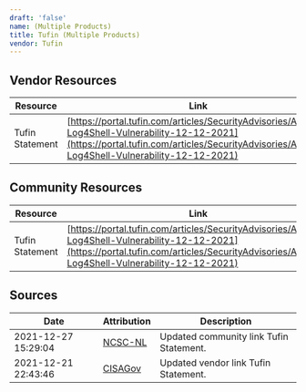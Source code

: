 ```yaml
---
draft: 'false'
name: (Multiple Products)
title: Tufin (Multiple Products)
vendor: Tufin
---
```


## Vendor Resources
| Resource | Link |
| --- | --- |
| Tufin Statement | [https://portal.tufin.com/articles/SecurityAdvisories/Apache-Log4Shell-Vulnerability-12-12-2021](https://portal.tufin.com/articles/SecurityAdvisories/Apache-Log4Shell-Vulnerability-12-12-2021) |

## Community Resources
| Resource | Link |
| --- | --- |
| Tufin Statement | [https://portal.tufin.com/articles/SecurityAdvisories/Apache-Log4Shell-Vulnerability-12-12-2021](https://portal.tufin.com/articles/SecurityAdvisories/Apache-Log4Shell-Vulnerability-12-12-2021) |


## Sources
| Date | Attribution | Description |
| --- | --- | --- |
| 2021-12-27 15:29:04 | [NCSC-NL](https://github.com/NCSC-NL/log4shell/blob/main/software/README.md) | Updated community link Tufin Statement.  |
| 2021-12-21 22:43:46 | [CISAGov](https://raw.githubusercontent.com/cisagov/log4j-affected-db/develop/README.md) | Updated vendor link Tufin Statement.  |
